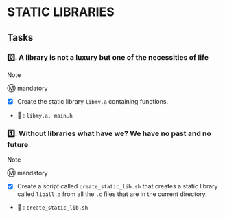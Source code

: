 # STATIC LIBRARIES

## Tasks

### :zero:. A library is not a luxury but one of the necessities of life

> [!NOTE]
> :m: mandatory

- [x] Create the static library `libmy.a` containing functions.

- :file_folder: : `libmy.a, main.h`

### :one:. Without libraries what have we? We have no past and no future

> [!NOTE]
> :m: mandatory

- [x] Create a script called `create_static_lib.sh` that creates a static library called `liball.a` from all the `.c` files that are in the current directory.

- :file_folder: : `create_static_lib.sh`
